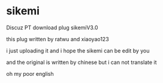 # sikemi
Discuz PT download plug sikemiV3.0

this plug written by ratwu and xiaoyao123

i just uploading it and  i hope the sikemi can be edit by you

and the original is written by chinese but i can not translate it

oh my poor english
